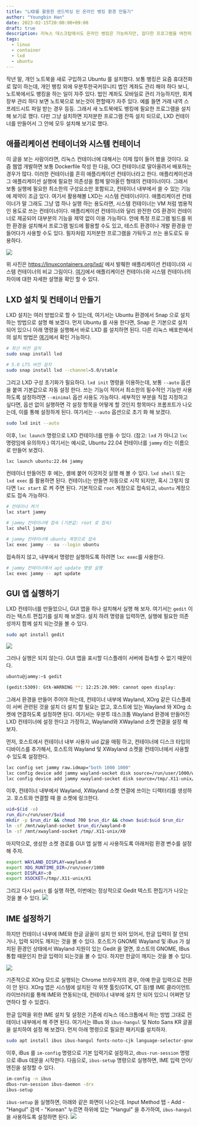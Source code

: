 ```yaml
---
title: "LXD를 활용한 샌드박싱 된 온라인 뱅킹 환경 만들기"
author: "Youngbin Han"
date: 2023-02-15T20:00:00+09:00
draft: true
description: 리눅스 데스크탑에서도 온라인 뱅킹은 가능하지만, 잡다한 프로그램을 여전히 설치해야 한다. LXD 컨테이너에 모두 가두고 사용 해 보자.
tags:
  - linux
  - container
  - lxd
  - ubuntu
---
```


작년 말, 개인 노트북을 새로 구입하고 Ubuntu 를 설치했다. 보통 뱅킹은 요즘 휴대전화로 많이 하는데, 개인 뱅킹 외에 우분투한국커뮤니티 법인 계좌도 관리 해야 하다 보니, 노트북에서도 뱅킹을 하는 일이 자주 있다. 법인 계좌도 모바일로 관리 가능하지만, 회계 장부 관리 하다 보면 노트북으로 보는것이 편할때가 자주 있다. 예를 들면 거래 내역 스프레드시트 파일 받는 경우 등등. 그래서 새 노트북에도 뱅킹에 필요한 프로그램을 설치해 보기로 했다. 다만 그냥 설치하면 지저분한 프로그램 잔뜩 설치 되므로, LXD 컨테이너를 만들어서 그 안에 모두 설치해 보기로 했다.

## 애플리케이션 컨테이너와 시스템 컨테이너 
이 글을 보는 사람이라면, 리눅스 컨테이너에 대해서는 이제 많이 들어 봤을 것이다. 요즘 웹앱 개발하면 보통 Dockerfile 작성 한 다음, OCI 컨테이너로 말아올려서 배포하는 경우가 많다. 이러한 컨테이너를 흔히 애플리케이션 컨테이너라고 한다. 애플리케이션과 그 애플리케이션 실행에 필요한 의존성을 함께 말아올린 형태의 컨테이너이다. 그래서 보통 실행에 필요한 최소한의 구성요소만 포함되고, 컨테이너 내부에서 쓸 수 있는 기능에 제약이 조금 있다. 여기서 활용해볼 LXD는 시스템 컨테이너이다. 애플리케이션 컨테이너가 말 그래도 그냥 앱 하나 실행 하는 용도라면, 시스템 컨테이너는 VM 처럼 범용적인 용도로 쓰는 컨테이너이다. 애플리케이션 컨테이너와 달리 완전한 OS 환경이 컨테이너로 제공되어 대부분의 기능을 제약 없이 이용 가능하다. 안에 특정 프로그램 빌드를 위한 환경을 설치해서 프로그램 빌드에 활용할 수도 있고, 테스트 환경이나 개발 환경을 만들어다가 사용할 수도 있다. 필자처럼 지저분한 프로그램을 가둬두고 쓰는 용도로도 유용하다.

![](./application-vs-system-containers.svg)

위 사진은 https://linuxcontainers.org/lxd/ 에서 발췌한 애플리케이션 컨테이너와 시스템 컨테이너의 비교 그림이다. [여기](https://linuxcontainers.org/lxd/#application-containers-vs-system-containers)에서 애플리케이션 컨테이너와 시스템 컨테이너의 차이에 대한 자세한 설명을 확인 할 수 있다.

## LXD 설치 및 컨테이너 만들기

LXD 설치는 여러 방법으로 할 수 있는데, 여기서는 Ubuntu 환경에서 Snap 으로 설치하는 방법으로 설명 해 보겠다. 먼저 Ubuntu 를 사용 한다면, Snap 은 기본으로 설치 되어 있으니 아래 명령을 실행해서 바로 LXD 를 설치하면 된다. 다른 리눅스 배포판에서의 설치 방법은 [여기](https://linuxcontainers.org/lxd/getting-started-cli/#other-installation-options)에서 확인 가능하다.

```bash
# 최신 버전 설치
sudo snap install lxd

# 5.0 LTS 버전 설치
sudo snap install lxd --channel=5.0/stable
```

그리고 LXD 구성 초기화가 필요하다. `lxd init` 명령을 이용하는데, 보통 `--auto` 옵션을 붙여 기본값으로 자동 설정 한다. 쓰는 기능이 적어서 최소한의 필수적인 기능만 사용하도록 설정하려면 `--minimal` 옵션 사용도 가능하다. 세부적인 부분을 직접 지정하고 싶다면, 옵션 없이 실행하면 각 설정 항목을 어떻게 할 것인지 항목마다 프롬프트가 나오는데, 이를 통해 설정하게 된다. 여기서는 `--auto` 옵션으로 초기 화 해 보겠다.

```bash
sudo lxd init --auto
```

이후, `lxc launch` 명령으로 LXD 컨테이너를 만들 수 있다. (참고: `lxd` 가 아니고 `lxc` 명령임에 유의하자.) 여기서는 예시로, Ubuntu 22.04 컨테이너를 `jammy` 라는 이름으로 만들어 보겠다.

```bash
lxc launch ubuntu:22.04 jammy
```  

컨테이너 만들어진 후 에는, 셸에 붙어 이것저것 실행 해 볼 수 있다. `lxd shell` 또는 `lxd exec` 를 활용하면 된다. 컨테이너는 만들면 자동으로 시작 되지만, 혹시 그렇지 않다면 `lxc start` 로 켜 주면 된다. 기본적으로 `root` 계정으로 접속되고, `ubuntu` 계정으로도 접속 가능하다.

```bash
# 컨테이너 켜기
lxc start jammy

# jammy 컨테이너에 접속 (기본값: root 로 접속)
lxc shell jammy

# jammy 컨테이너에 ubuntu 계정으로 접속
lxc exec jammy -- su --login ubuntu
```

접속하지 않고, 내부에서 명령만 실행하도록 하려면 `lxc exec`를 사용한다.

```bash
# jammy 컨테이너에서 apt update 명령 실행
lxc exec jammy -- apt update
```

## GUI 앱 실행하기
LXD 컨테이너를 만들었으니, GUI 앱을 하나 설치해서 실행 해 보자. 여기서는 `gedit` 이라는 텍스트 편집기를 설치 해 보겠다. 설치 하려 명령을 입력하면, 실행에 필요한 의존성까지 함께 설치 되는것을 볼 수 있다.

```bash
sudo apt install gedit
```

![](gedit-install.png)

그러나 실행은 되지 않는다. GUI 앱을 표시할 디스플레이 서버에 접속할 수 없기 때문이다. 

```bash
ubuntu@jammy:~$ gedit

(gedit:5309): Gtk-WARNING **: 12:25:20.909: cannot open display: 
```

그래서 환경을 만들어 주어야 하는데, 컨테이너 내부에 Wayland, XOrg 같은 디스플레이 서버 관련된 것을 설치 더 설치 할 필요는 없고, 호스트에 있는 Wayland 와 XOrg 소켓에 연결하도록 설정하면 된다. 여기서는 우분투 데스크톱 Wayland 환경에 만들어진 LXD 컨테이너에 설정 한다고 가정하고, Wayland와 XWayland 소켓 연결을 설정 해 보자.



먼저, 호스트에서 컨테이너 내부 사용자 uid 값을 매핑 하고, 컨테이너에 디스크 타입의 디바이스를 추가해서, 호스트의 Wayland 및 XWayland 소켓을 컨테이너에서 사용할 수 있도록 설정한다.

```bash
lxc config set jammy raw.idmap="both 1000 1000"
lxc config device add jammy wayland-socket disk source=/run/user/1000/wayland-0 path=/mnt/wayland-socket
lxc config device add jammy xwayland-socket disk source=/tmp/.X11-unix/X0 path=/mnt/xwayland-socket
```

이후, 컨테이너 내부에서 Wayland, XWayland 소켓 연결에 쓰이는 디렉터리를 생성하고. 호스트와 연결할 때 쓸 소켓에 링크한다.

```bash
uid=$(id -u)
run_dir=/run/user/$uid
mkdir -p $run_dir && chmod 700 $run_dir && chown $uid:$uid $run_dir
ln -sf /mnt/wayland-socket $run_dir/wayland-0
ln -sf /mnt/xwayland-socket /tmp/.X11-unix/X0
```

마지막으로, 생성한 소켓 경로를 GUI 앱 실행 시 사용하도록 아래처럼 환경 변수를 설정 해 주자. 
```bash
export WAYLAND_DISPLAY=wayland-0
export XDG_RUNTIME_DIR=/run/user/1000
export DISPLAY=:0
export XSOCKET=/tmp/.X11-unix/X1
```

그리고 다시 `gedit` 를 실행 하면, 이번에는 정상적으로 Gedit 텍스트 편집기가 나오는 것을 볼 수 있다.
![](gedit-in-lxd.png)

## IME 설정하기
하지만 컨테이너 내부에 IME와 한글 글꼴이 설치 안 되어 있어서, 한글 입력이 잘 안되거나, 입력 되어도 깨지는 것을 볼 수 있다.
호스트가 GNOME Wayland 및 iBus 가 설치된 환경인 상태에서 Wayland 지원이 있는 Gedit 을 열면, 호스트의 GNOME, IBus 통합 때문인지 한글 입력이 되는것을 볼 수 있다. 하지만 한글이 깨지는 것을 볼 수 있다.

![](gedit-hangul-broken.png)

기존적으로 XOrg 모드로 실행되는 Chrome 브라우저의 경우, 아예 한글 입력으로 전환이 안 된다. XOrg 앱은 시스템에 설치된 각 위젯 툴킷(GTK, QT 등)별 IME 클라이언트 라이브러리를 통해 IME와 연동되는데, 컨테이너 내부에 설치 안 되어 있으니 어쩌면 당연하다 할 수 있겠다.

한글 입력을 위한 IME 설치 및 설정은 기존에 리눅스 데스크톱에서 하는 방법 그대로 컨테이너 내부에서 해 주면 된다. 여기서는 IBus 와 `ibus-hangul` 및 Noto Sans KR 글꼴을 설치하여 설정 해 보겠다. 먼저 아래 명령으로 필요한 패키지를 설치하자.

```bash
sudo apt install ibus ibus-hangul fonts-noto-cjk language-selector-gnome
```

이후, iBus 를 `im-config` 명령으로 기본 입력기로 설정하고, `dbus-run-session` 명령으로 iBus 데몬을 시작한다. 
다음으로, `ibus-setup` 명령으로 실행하면, IME 입력 언어/엔진을 설정할 수 있다.
```bash
im-config -n ibus
dbus-run-session ibus-daemon -drx
ibus-setup
```
`ibus-setup` 을 실행하면, 아래와 같은 화면이 나오는데. Input Method 탭 - Add - "Hangul" 검색 - "Korean" 누르면 하위에 있는 "Hangul" 을 추가하여, `ibus-hangul` 을 사용하도록 설정하면 된다.
![](ibus-setup.png)